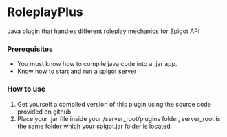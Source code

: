 # RoleplayPlus
Java plugin that handles different roleplay mechanics for Spigot API

### Prerequisites

- You must know how to compile java code into a .jar app.
- Know how to start and run a spigot server

### How to use

1. Get yourself a compiled version of this plugin using the source code provided on github.
2. Place your .jar file inside your /server_root/plugins folder, server_root is the same folder which your spigot.jar folder is located.


